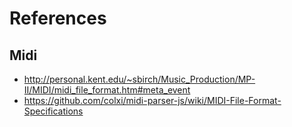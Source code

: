 

# References

## Midi
- http://personal.kent.edu/~sbirch/Music_Production/MP-II/MIDI/midi_file_format.htm#meta_event
- https://github.com/colxi/midi-parser-js/wiki/MIDI-File-Format-Specifications